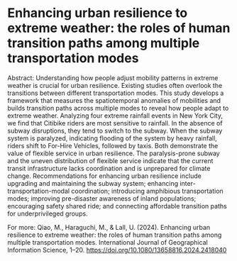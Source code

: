 # Enhancing urban resilience to extreme weather: the roles of human transition paths among multiple transportation modes

Abstract: Understanding how people adjust mobility patterns in extreme weather is crucial for urban resilience. Existing studies often overlook the transitions between different transportation modes. This study develops a framework that measures the spatiotemporal anomalies of mobilities and builds transition paths across multiple modes to reveal how people adapt to extreme weather. Analyzing four extreme rainfall events in New York City, we find that Citibike riders are most sensitive to rainfall. In the absence of subway disruptions, they tend to switch to the subway. When the subway system is paralyzed, indicating flooding of the system by heavy rainfall, riders shift to For-Hire Vehicles, followed by taxis. Both demonstrate the value of flexible service in urban resilience. The paralysis-prone subway and the uneven distribution of flexible service indicate that the current transit infrastructure lacks coordination and is unprepared for climate change. Recommendations for enhancing urban resilience include upgrading and maintaining the subway system; enhancing inter-transportation-modal coordination; introducing amphibious transportation modes; improving pre-disaster awareness of inland populations; encouraging safety shared ride; and connecting affordable transition paths for underprivileged groups. 

For more:
Qiao, M., Haraguchi, M., & Lall, U. (2024). Enhancing urban resilience to extreme weather: the roles of human transition paths among multiple transportation modes. International Journal of Geographical Information Science, 1–20. https://doi.org/10.1080/13658816.2024.2418040
